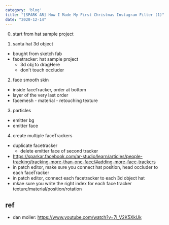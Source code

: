 ```yaml
---
category: 'blog'
title: "[SPARK AR] How I Made My First Christmas Instagram Filter (1)"
date: "2020-12-14"
---
```


0. start from hat sample project 

1. santa hat 3d object 
- bought from sketch fab
- facetracker: hat sample project
  - 3d obj to dragHere
  - don't touch occluder

2. face smooth skin 
- inside faceTracker, order at bottom
- layer of the very last order
- facemesh - material - retouching texture

3. particles
- emitter bg
- emitter face

4. create multiple faceTrackers
- duplicate facetracker
  - delete emitter face of second tracker
- https://sparkar.facebook.com/ar-studio/learn/articles/people-tracking/tracking-more-than-one-face/#adding-more-face-trackers
- in patch editor, make sure you connect hat position, head occluder to each faceTracker
- in patch editor, connect each facetracker to each 3d object hat
- mkae sure you write the right index for each face tracker texture/material/position/rotation

## ref
- dan moller: https://www.youtube.com/watch?v=7i_V2K5XkUk 
